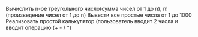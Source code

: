 Вычислить n-ое треугольного число(сумма чисел от 1 до n), n! (произведение чисел от 1 до n)
Вывести все простые числа от 1 до 1000
Реализовать простой калькулятор (пользователь вводит 2 числа и вводит операцию (+ - / *)
